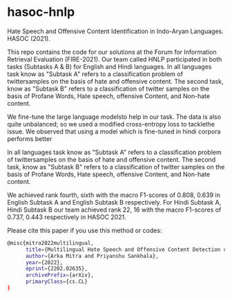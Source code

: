 # hasoc-hnlp
Hate Speech and Offensive Content Identification in Indo-Aryan Languages.
HASOC (2021).



This repo contains the code for our solutions at the Forum for Information Retrieval Evaluation (FIRE-2021). Our team called HNLP participated in both tasks (Subtasks A & B) for English and Hindi languages. In all languages task know as "Subtask A" refers to a classification problem of twittersamples on the basis of hate and offensive content. The second task, know as "Subtask B" refers to a classification of twitter samples on the basis of Profane Words, Hate speech, offensive Content, and Non-hate content.


We fine-tune the large language modelsto help in our task. The data is also quite unbalanced; so we used a modified cross-entropy loss to tacklethe issue. We observed that using a model which is fine-tuned in hindi corpora performs better

In all languages task know as "Subtask A" refers to a classification problem of twittersamples on the basis of hate and offensive content. The second task, know as "Subtask B" refers to a classification of twitter samples on the basis of Profane Words, Hate speech, offensive Content, and Non-hate content.

We achieved rank fourth, sixth with the macro F1-scores of 0.808, 0.639 in English Subtask A and English Subtask B respectively. For Hindi Subtask A, Hindi Subtask B our team achieved rank 22, 16 with the macro F1-scores of 0.737, 0.443 respectively in HASOC 2021.


Please cite this paper if you use this method or codes:

```sh
@misc{mitra2022multilingual,
      title={Multilingual Hate Speech and Offensive Content Detection using Modified Cross-entropy Loss}, 
      author={Arka Mitra and Priyanshu Sankhala},
      year={2022},
      eprint={2202.02635},
      archivePrefix={arXiv},
      primaryClass={cs.CL}
}
